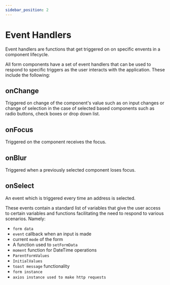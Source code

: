 ```yaml
---
sidebar_position: 2
---
```


# Event Handlers

Event handlers are functions that get triggered on on specific envents in a component lifecycle.

All form components have a set of event handlers that can be used to respond to specific triggers as the user interacts with the application. These include the following:

## onChange

Triggered on change of the component's value such as on input changes or change of selection in the case of selected based components such as radio buttons, check boxes or drop down list.

## onFocus

Triggered on the component receives the focus.

## onBlur

Triggered when a previously selected component loses focus.

## onSelect

An event which is triggered every time an address is selected.


These events contain a standard list of variables that give the user access to certain variables and functions facilitating the need to respond to various scenarios. Namely:

- `form data`
- `event` callback when an input is made
- current `mode` of the form
- A function used to `setFormData`
- `moment` function for DateTime operations
- `ParentFormValues`
- `InitialValues`
- `toast message` functionality
- `form instance`
- `axios instance used to make http requests`
